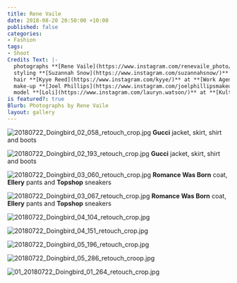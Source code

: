 ```yaml
---
title: Rene Vaile
date: 2018-08-20 20:50:00 +10:00
published: false
categories:
- Fashion
tags:
- Shoot
Credits Text: |-
  photographs **[Rene Vaile](https://www.instagram.com/renevaile_photo/)** at **[Union Management](https://www.instagram.com/union_management/)**
  styling **[Suzannah Snow](https://www.instagram.com/suzannahsnow/)**
  hair **[Kyye Reed](https://www.instagram.com/kyye/)** at **[Work Agency](https://www.instagram.com/workagency/)**
  make-up **[Joel Phillips](https://www.instagram.com/joelphillipsmakeup/)** at **[Vivien's Creative]**
  model **[Loli](https://www.instagram.com/lauryn.watson/)** at **[Kult](https://www.instagram.com/kultaustralia/)**
is featured?: true
Blurb: Photographs by Rene Vaile
layout: gallery
---
```


![20180722_Doingbird_02_058_retouch_crop.jpg](/uploads/20180722_Doingbird_02_058_retouch_crop.jpg)
**Gucci** jacket, skirt, shirt and boots

![20180722_Doingbird_02_193_retouch_crop.jpg](/uploads/20180722_Doingbird_02_193_retouch_crop.jpg)
**Gucci** jacket, skirt, shirt and boots

![20180722_Doingbird_03_060_retouch_crop.jpg](/uploads/20180722_Doingbird_03_060_retouch_crop.jpg)
**Romance Was Born** coat, **Ellery** pants and **Topshop** sneakers

![20180722_Doingbird_03_067_retouch_crop.jpg](/uploads/20180722_Doingbird_03_067_retouch_crop.jpg)
**Romance Was Born** coat, **Ellery** pants and **Topshop** sneakers

![20180722_Doingbird_04_104_retouch_crop.jpg](/uploads/20180722_Doingbird_04_104_retouch_crop.jpg)

![20180722_Doingbird_04_151_retouch_crop.jpg](/uploads/20180722_Doingbird_04_151_retouch_crop.jpg)

![20180722_Doingbird_05_196_retouch_crop.jpg](/uploads/20180722_Doingbird_05_196_retouch_crop.jpg)

![20180722_Doingbird_05_286_retouch_croop.jpg](/uploads/20180722_Doingbird_05_286_retouch_croop.jpg)

![01_20180722_Doingbird_01_264_retouch_crop.jpg](/uploads/01_20180722_Doingbird_01_264_retouch_crop.jpg)


